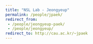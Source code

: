```yaml
---
title: "NSL Lab - Jeongyeup"
permalink: /people/jpaek/
redirect_from:
 - /people/jeongyeup-paek/
 - /people/jeongyeup/
redirect_to: http://cau.ac.kr/~jpaek
---
```

